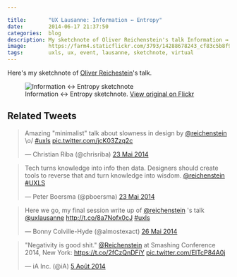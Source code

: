 ```yaml
---

title:       "UX Lausanne: Information ↔ Entropy"
date:        2014-06-17 21:37:50
categories:  blog
description: My sketchnote of Oliver Reichenstein's talk Information ↔ Entropy
image:       https://farm4.staticflickr.com/3793/14288678243_cf83c5b8f9_c.jpg
tags:        uxls, ux, event, lausanne, sketchnote, virtual
---
```


Here's my sketchnote of [Oliver Reichestein](https://twitter.com/reichenstein)'s talk.

<figure>
  <img src="https://farm3.staticflickr.com/2925/14081817118_a413c13678_z.jpg" alt="Information ↔ Entropy sketchnote">
  <figcaption>
    Information ↔ Entropy sketchnote. <a href="https://www.flickr.com/photos/alienlebarge/14081817118/">View original on Flickr</a>
  </figcaption>
</figure>

## Related Tweets

<blockquote class="twitter-tweet" lang="fr"><p>Amazing &quot;minimalist&quot; talk about slowness in design by <a href="https://twitter.com/reichenstein">@reichenstein</a> \o/ <a href="https://twitter.com/hashtag/uxls?src=hash">#uxls</a> <a href="http://t.co/jcK03Zzq2c">pic.twitter.com/jcK03Zzq2c</a></p>&mdash; Christian Riba (@chrisriba) <a href="https://twitter.com/chrisriba/statuses/469858616296882177">23 Mai 2014</a></blockquote>
<script async src="//platform.twitter.com/widgets.js" charset="utf-8"></script>

<blockquote class="twitter-tweet" lang="fr"><p>Tech turns knowledge into info then data. Designers should create tools to reverse that and turn knowledge into wisdom. <a href="https://twitter.com/reichenstein">@reichenstein</a> <a href="https://twitter.com/hashtag/UXLS?src=hash">#UXLS</a></p>&mdash; Peter Boersma (@pboersma) <a href="https://twitter.com/pboersma/statuses/469858798598123520">23 Mai 2014</a></blockquote>
<script async src="//platform.twitter.com/widgets.js" charset="utf-8"></script>

<blockquote class="twitter-tweet" lang="fr"><p>Here we go, my final session write up of <a href="https://twitter.com/reichenstein">@reichenstein</a> &#39;s talk <a href="https://twitter.com/uxlausanne">@uxlausanne</a> <a href="http://t.co/8a7Nofx0cJ">http://t.co/8a7Nofx0cJ</a> <a href="https://twitter.com/hashtag/uxls?src=hash">#uxls</a></p>&mdash; Bonny Colville-Hyde (@almostexact) <a href="https://twitter.com/almostexact/statuses/471056621695926274">26 Mai 2014</a></blockquote>
<script async src="//platform.twitter.com/widgets.js" charset="utf-8"></script>

<blockquote class="twitter-tweet" lang="fr"><p>&quot;Negativity is good shit.&quot; <a href="https://twitter.com/reichenstein">@Reichenstein</a> at Smashing Conference 2014, New York: <a href="https://t.co/2fCzQnDFiY">https://t.co/2fCzQnDFiY</a> <a href="http://t.co/EITcP84A0j">pic.twitter.com/EITcP84A0j</a></p>&mdash; iA Inc. (@iA) <a href="https://twitter.com/iA/statuses/496483718173687808">5 Août 2014</a></blockquote>
<script async src="//platform.twitter.com/widgets.js" charset="utf-8"></script>
